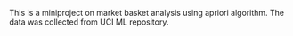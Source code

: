 This is a miniproject on market basket analysis using apriori algorithm. The data was collected from UCI ML repository. 
